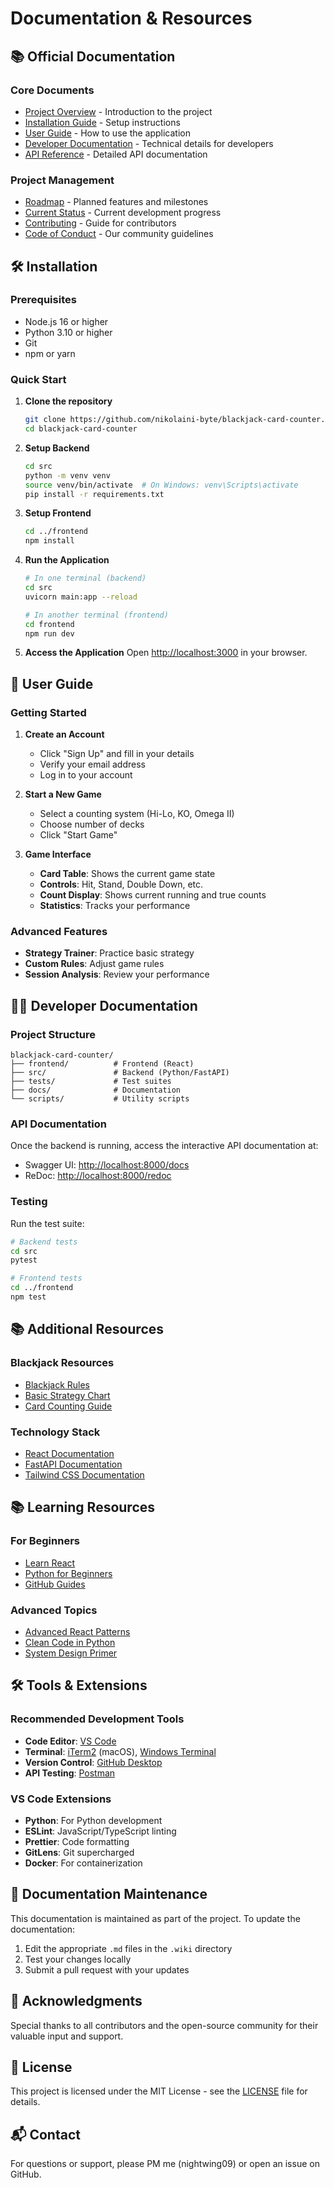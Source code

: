 # Documentation & Resources

## 📚 Official Documentation

### Core Documents

- [Project Overview](Project-Overview) - Introduction to the project
- [Installation Guide](#installation) - Setup instructions
- [User Guide](#user-guide) - How to use the application
- [Developer Documentation](#developer-documentation) - Technical details for developers
- [API Reference](Architecture-&-Technology#api-reference) - Detailed API documentation

### Project Management

- [Roadmap](Roadmap) - Planned features and milestones
- [Current Status](Current-Status) - Current development progress
- [Contributing](Contributing-&-Community) - Guide for contributors
- [Code of Conduct](https://github.com/nikolaini-byte/blackjack-card-counter/blob/main/CODE_OF_CONDUCT.md) - Our community guidelines

## 🛠️ Installation

### Prerequisites

- Node.js 16 or higher
- Python 3.10 or higher
- Git
- npm or yarn

### Quick Start

1. **Clone the repository**
   ```bash
   git clone https://github.com/nikolaini-byte/blackjack-card-counter.git
   cd blackjack-card-counter
   ```

2. **Setup Backend**
   ```bash
   cd src
   python -m venv venv
   source venv/bin/activate  # On Windows: venv\Scripts\activate
   pip install -r requirements.txt
   ```

3. **Setup Frontend**
   ```bash
   cd ../frontend
   npm install
   ```

4. **Run the Application**
   ```bash
   # In one terminal (backend)
   cd src
   uvicorn main:app --reload
   
   # In another terminal (frontend)
   cd frontend
   npm run dev
   ```

5. **Access the Application**
   Open [http://localhost:3000](http://localhost:3000) in your browser.

## 📖 User Guide

### Getting Started

1. **Create an Account**
   - Click "Sign Up" and fill in your details
   - Verify your email address
   - Log in to your account

2. **Start a New Game**
   - Select a counting system (Hi-Lo, KO, Omega II)
   - Choose number of decks
   - Click "Start Game"

3. **Game Interface**
   - **Card Table**: Shows the current game state
   - **Controls**: Hit, Stand, Double Down, etc.
   - **Count Display**: Shows current running and true counts
   - **Statistics**: Tracks your performance

### Advanced Features

- **Strategy Trainer**: Practice basic strategy
- **Custom Rules**: Adjust game rules
- **Session Analysis**: Review your performance

## 🧑‍💻 Developer Documentation

### Project Structure

```
blackjack-card-counter/
├── frontend/          # Frontend (React)
├── src/               # Backend (Python/FastAPI)
├── tests/             # Test suites
├── docs/              # Documentation
└── scripts/           # Utility scripts
```

### API Documentation

Once the backend is running, access the interactive API documentation at:
- Swagger UI: [http://localhost:8000/docs](http://localhost:8000/docs)
- ReDoc: [http://localhost:8000/redoc](http://localhost:8000/redoc)

### Testing

Run the test suite:

```bash
# Backend tests
cd src
pytest

# Frontend tests
cd ../frontend
npm test
```

## 📚 Additional Resources

### Blackjack Resources

- [Blackjack Rules](https://bicyclecards.com/how-to-play/blackjack/)
- [Basic Strategy Chart](https://www.blackjackapprenticeship.com/blackjack-strategy-charts/)
- [Card Counting Guide](https://www.blackjackapprenticeship.com/card-counting/)

### Technology Stack

- [React Documentation](https://reactjs.org/docs/getting-started.html)
- [FastAPI Documentation](https://fastapi.tiangolo.com/)
- [Tailwind CSS Documentation](https://tailwindcss.com/docs)

## 📚 Learning Resources

### For Beginners

- [Learn React](https://reactjs.org/tutorial/tutorial.html)
- [Python for Beginners](https://www.python.org/about/gettingstarted/)
- [GitHub Guides](https://guides.github.com/)

### Advanced Topics

- [Advanced React Patterns](https://kentcdodds.com/blog/advanced-react-patterns)
- [Clean Code in Python](https://realpython.com/python-clean-code/)
- [System Design Primer](https://github.com/donnemartin/system-design-primer)

## 🛠️ Tools & Extensions

### Recommended Development Tools

- **Code Editor**: [VS Code](https://code.visualstudio.com/)
- **Terminal**: [iTerm2](https://iterm2.com/) (macOS), [Windows Terminal](https://aka.ms/terminal)
- **Version Control**: [GitHub Desktop](https://desktop.github.com/)
- **API Testing**: [Postman](https://www.postman.com/)

### VS Code Extensions

- **Python**: For Python development
- **ESLint**: JavaScript/TypeScript linting
- **Prettier**: Code formatting
- **GitLens**: Git supercharged
- **Docker**: For containerization

## 📝 Documentation Maintenance

This documentation is maintained as part of the project. To update the documentation:

1. Edit the appropriate `.md` files in the `.wiki` directory
2. Test your changes locally
3. Submit a pull request with your updates

## 🤝 Acknowledgments

Special thanks to all contributors and the open-source community for their valuable input and support.

## 📄 License

This project is licensed under the MIT License - see the [LICENSE](https://github.com/nikolaini-byte/blackjack-card-counter/blob/main/LICENSE) file for details.

## 📬 Contact

For questions or support, please PM me (nightwing09) or open an issue on GitHub.
